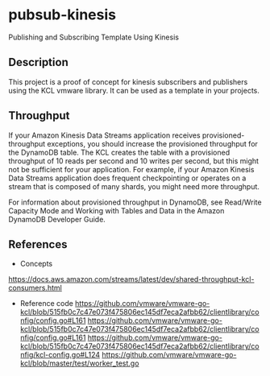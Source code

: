 # pubsub-kinesis
Publishing and Subscribing Template Using Kinesis

## Description

This project is a proof of concept for kinesis subscribers and publishers using the KCL vmware library. It can be used as a template in your projects.


## Throughput

If your Amazon Kinesis Data Streams application receives provisioned-throughput exceptions, you should increase the provisioned throughput for the DynamoDB table. The KCL creates the table with a provisioned throughput of 10 reads per second and 10 writes per second, but this might not be sufficient for your application. For example, if your Amazon Kinesis Data Streams application does frequent checkpointing or operates on a stream that is composed of many shards, you might need more throughput.

For information about provisioned throughput in DynamoDB, see Read/Write Capacity Mode and Working with Tables and Data in the Amazon DynamoDB Developer Guide.

## References

* Concepts

https://docs.aws.amazon.com/streams/latest/dev/shared-throughput-kcl-consumers.html

* Reference code
https://github.com/vmware/vmware-go-kcl/blob/515fb0c7c47e073f475806ec145df7eca2afbb62/clientlibrary/config/config.go#L161
https://github.com/vmware/vmware-go-kcl/blob/515fb0c7c47e073f475806ec145df7eca2afbb62/clientlibrary/config/config.go#L161
https://github.com/vmware/vmware-go-kcl/blob/515fb0c7c47e073f475806ec145df7eca2afbb62/clientlibrary/config/kcl-config.go#L124
https://github.com/vmware/vmware-go-kcl/blob/master/test/worker_test.go

